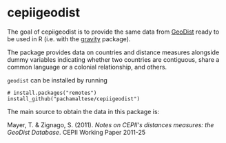# cepiigeodist

<!-- badges: start -->
<!-- badges: end -->

The goal of cepiigeodist is to provide the same data from [GeoDist](http://www.cepii.fr/CEPII/en/bdd_modele/download.asp?id=6) ready to be used in R (i.e. with the [gravity](https://pacha.dev/gravity) package).

The package provides data on countries and distance measures alongside dummy variables indicating whether two countries are contiguous, share a common language or a colonial relationship, and others.

`geodist` can be installed by running

```
# install.packages("remotes")
install_github("pachamaltese/cepiigeodist")
```

The main source to obtain the data in this package is:

Mayer, T. & Zignago, S. (2011). *Notes on CEPII's distances measures: the GeoDist Database*. CEPII Working Paper 2011-25
